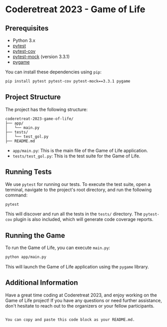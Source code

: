 # Coderetreat 2023 - Game of Life

## Prerequisites

- Python 3.x
- [pytest](https://pytest.org/)
- [pytest-cov](https://pypi.org/project/pytest-cov/)
- [pytest-mock](https://pypi.org/project/pytest-mock/) (version 3.3.1)
- [pygame](https://www.pygame.org/)

You can install these dependencies using `pip`:

```bash
pip install pytest pytest-cov pytest-mock==3.3.1 pygame
```

## Project Structure

The project has the following structure:

```
coderetreat-2023-game-of-life/
├── app/
│   └── main.py
├── tests/
│   └── test_gol.py
├── README.md
```

- `app/main.py`: This is the main file of the Game of Life application.
- `tests/test_gol.py`: This is the test suite for the Game of Life.

## Running Tests

We use `pytest` for running our tests. To execute the test suite, open a terminal, navigate to the project's root directory, and run the following command:

```bash
pytest
```

This will discover and run all the tests in the `tests/` directory. The `pytest-cov` plugin is also included, which will generate code coverage reports.

## Running the Game

To run the Game of Life, you can execute `main.py`:

```bash
python app/main.py
```

This will launch the Game of Life application using the `pygame` library. 

## Additional Information


Have a great time coding at Coderetreat 2023, and enjoy working on the Game of Life project! If you have any questions or need further assistance, don't hesitate to reach out to the organizers or your fellow participants.
```

You can copy and paste this code block as your README.md.
